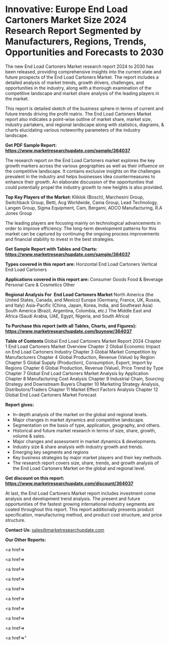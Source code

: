 # Innovative: Europe End Load Cartoners Market Size 2024 Research Report Segmented by Manufacturers, Regions, Trends, Opportunities and Forecasts to 2030

The new End Load Cartoners Market research report 2024 to 2030 has been released, providing comprehensive insights into the current state and future prospects of the End Load Cartoners Market. The report includes a detailed analysis of market trends, growth drivers, challenges, and opportunities in the industry, along with a thorough examination of the competitive landscape and market share analysis of the leading players in the market.

This report is detailed sketch of the business sphere in terms of current and future trends driving the profit matrix. The End Load Cartoners Market report also indicates a point-wise outline of market share, market size, industry partakers, and regional landscape along with statistics, diagrams, &amp; charts elucidating various noteworthy parameters of the industry landscape.

<strong><b>Get PDF Sample Report: <a href=https://www.marketresearchupdate.com/sample/364037>https://www.marketresearchupdate.com/sample/364037</a></b></strong>

The research report on the End Load Cartoners market explores the key growth markers across the various geographies as well as their influence on the competitive landscape. It contains exclusive insights on the challenges prevalent in the industry and helps businesses idea countermeasures to enhance their growth. An elaborate discussion of the opportunities that could potentially propel the industry growth to new heights is also provided.

<strong><b>Top Key Players of the Market:
</b></strong>Kliklok (Bosch), Marchesini Group, Switchback Group, Betti, Acg Worldwide, Cama Group, Lead Technology, Langen Group, Sigma Equipment, Cam, Bergami, ADCO Manufacturing, R.A Jones Group<strong><b>
</b></strong>

The leading players are focusing mainly on technological advancements in order to improve efficiency. The long-term development patterns for this market can be captured by continuing the ongoing process improvements and financial stability to invest in the best strategies.

<strong><b>Get Sample Report with Tables and Charts: <a href=https://www.marketresearchupdate.com/sample/364037>https://www.marketresearchupdate.com/sample/364037</a></b></strong>

<strong><b>Types covered in this report are:
</b></strong>Horizontal End Load Cartoners
Vertical End Load Cartoners<strong><b>
</b></strong>

<strong><b>Applications covered in this report are:
</b></strong>Consumer Goods
Food & Beverage
Personal Care & Cosmetics
Other<strong><b>
</b></strong>

<strong><b>Regional Analysis For  End Load Cartoners Market</b></strong><strong><b>
</b></strong>North America (the United States, Canada, and Mexico)
Europe (Germany, France, UK, Russia, and Italy)
Asia-Pacific (China, Japan, Korea, India, and Southeast Asia)
South America (Brazil, Argentina, Colombia, etc.)
The Middle East and Africa (Saudi Arabia, UAE, Egypt, Nigeria, and South Africa)

<strong><b>To Purchase this report (with all Tables, Charts, and Figures): <a href=https://www.marketresearchupdate.com/buynow/364037>https://www.marketresearchupdate.com/buynow/364037</a></b></strong>

<strong><b>Table of Contents</b></strong><strong><b>
</b></strong>Global End Load Cartoners Market Report 2024
Chapter 1 End Load Cartoners Market Overview
Chapter 2 Global Economic Impact on End Load Cartoners Industry
Chapter 3 Global Market Competition by Manufacturers
Chapter 4 Global Production, Revenue (Value) by Region
Chapter 5 Global Supply (Production), Consumption, Export, Import by Regions
Chapter 6 Global Production, Revenue (Value), Price Trend by Type
Chapter 7 Global End Load Cartoners Market Analysis by Application
Chapter 8 Manufacturing Cost Analysis
Chapter 9 Industrial Chain, Sourcing Strategy and Downstream Buyers
Chapter 10 Marketing Strategy Analysis, Distributors/Traders
Chapter 11 Market Effect Factors Analysis
Chapter 12 Global End Load Cartoners Market Forecast

<strong><b>Report gives:</b></strong>

- In-depth analysis of the market on the global and regional levels.
- Major changes in market dynamics and competitive landscape.
- Segmentation on the basis of type, application, geography, and others.
- Historical and future market research in terms of size, share, growth, volume &amp; sales.
- Major changes and assessment in market dynamics &amp; developments.
- Industry size &amp; share analysis with industry growth and trends.
- Emerging key segments and regions
- Key business strategies by major market players and their key methods.
- The research report covers size, share, trends, and growth analysis of the End Load Cartoners Market on the global and regional level.

<strong><b>Get discount on this report: <a href=https://www.marketresearchupdate.com/discount/364037>https://www.marketresearchupdate.com/discount/364037</a></b></strong>

At last, the End Load Cartoners Market report includes investment come analysis and development trend analysis. The present and future opportunities of the fastest growing international industry segments are coated throughout this report. This report additionally presents product specification, manufacturing method, and product cost structure, and price structure.

<strong><b>Contact Us:
</b></strong>sales@marketresearchupdate.com

<strong>Our Other Reports:</strong>

<a href=></a>

<a href=></a>

<a href=></a>

<a href=></a>

<a href=></a>

<a href=></a>

<a href=></a>

<a href=></a>

<a href=></a>

<a href=></a>"
